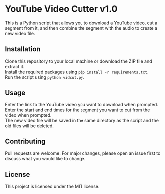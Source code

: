 # YouTube Video Cutter v1.0
This is a Python script that allows you to download a YouTube video, cut a segment from it, and then combine the segment with the audio to create a new video file.

## Installation
Clone this repository to your local machine or download the ZIP file and extract it.\
Install the required packages using `pip install -r requirements.txt`.\
Run the script using `python vidcut.py`.

## Usage
Enter the link to the YouTube video you want to download when prompted.\
Enter the start and end times for the segment you want to cut from the video when prompted.\
The new video file will be saved in the same directory as the script and the old files will be deleted.

## Contributing
Pull requests are welcome. For major changes, please open an issue first to discuss what you would like to change.

## License
This project is licensed under the MIT license.

